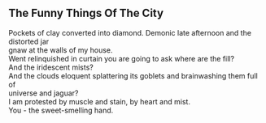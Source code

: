 The Funny Things Of The City
----------------------------
Pockets of clay converted into diamond. Demonic late afternoon and the distorted jar  
gnaw at the walls of my house.  
Went relinquished in curtain you are going to ask where are the fill?  
And the iridescent mists?  
And the clouds eloquent splattering its goblets and brainwashing them full of  
universe and jaguar?  
I am protested by muscle and stain, by heart and mist.  
You - the sweet-smelling hand.  
